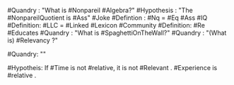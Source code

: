 #Quandry : "What is #Nonpareil #Algebra?"
#Hypothesis : "The #NonpareilQuotient is #Ass" #Joke 
#Defintion : #Nq = #Eq #Ass #IQ
#Definition: #LLC = #Linked #Lexicon #Community 
#Definition: #Re #Educates 
#Quandry : "What is #SpaghettiOnTheWall?"
#Quandry : "(What is) #Relevancy ?"

#Quandry: ""

#Hypotheis: If #Time is not #relative, it is not #Relevant . #Experience is #relative .


